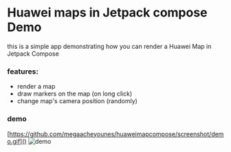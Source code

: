 # Huawei maps in Jetpack compose Demo
this is a simple app demonstrating how you can render a Huawei Map in Jetpack Compose

### features:
- render a map
- draw markers on the map (on long click)
- change map's camera position (randomly)

### demo
[https://github.com/megaacheyounes/huaweimapcompose/screenshot/demo.gif]()
![demo](https://github.com/megaacheyounes/huaweimapcompose/blob/master/screenshot/demo.gif "demo")